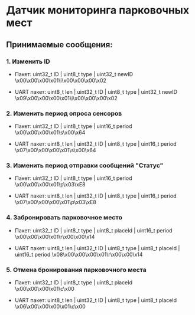 Датчик мониторинга парковочных мест
===================================
Принимаемые сообщения:
-----------------------------------
### 1. Изменить ID
* Пакет:
    uint32_t ID | uint8_t type | uint32_t newID
    \x00\x00\x00\x01\i\x00\x00\x00\x02

* UART пакет:
    uint8_t len | uint32_t ID | uint8_t type | uint32_t newID
    \x09\x00\x00\x00\x01\i\x00\x00\x00\x02

### 2. Изменить период опроса сенсоров
* Пакет:
    uint32_t ID | uint8_t type | uint16_t period
    \x00\x00\x00\x01\s\x00\x64

* UART пакет:
    uint8_t len | uint32_t ID | uint8_t type | uint16_t period
    \x07\x00\x00\x00\x01\s\x00\x64

### 3. Изменить период отправки сообщений "Статус"
* Пакет:
    uint32_t ID | uint8_t type | uint16_t period
    \x00\x00\x00\x01\p\x03\xE8

* UART пакет:
    uint8_t len | uint32_t ID | uint8_t type | uint16_t period
    \x07\x00\x00\x00\x01\p\x03\xE8

### 4. Забронировать парковочное место
* Пакет:
    uint32_t ID | uint8_t type | uint8_t placeId | uint16_t period
    \x00\x00\x00\x01\r\x00\x00\x14

* UART пакет:
    uint8_t len | uint32_t ID | uint8_t type | uint8_t placeId | uint16_t period
    \x08\x00\x00\x00\x01\r\x00\x00\x14

### 5. Отмена бронирования парковочного места
* Пакет:
    uint32_t ID | uint8_t type | uint8_t placeId
    \x00\x00\x00\x01\c\x00

* UART пакет:
    uint8_t len | uint32_t ID | uint8_t type | uint8_t placeId
    \x06\x00\x00\x00\x01\c\x00
